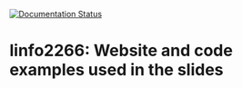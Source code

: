 
[![Documentation Status](https://readthedocs.org/projects/linfo2266/badge/?version=latest)](https://linfo2266.readthedocs.io/en/latest/?badge=latest)



# linfo2266: Website and code examples used in the slides

